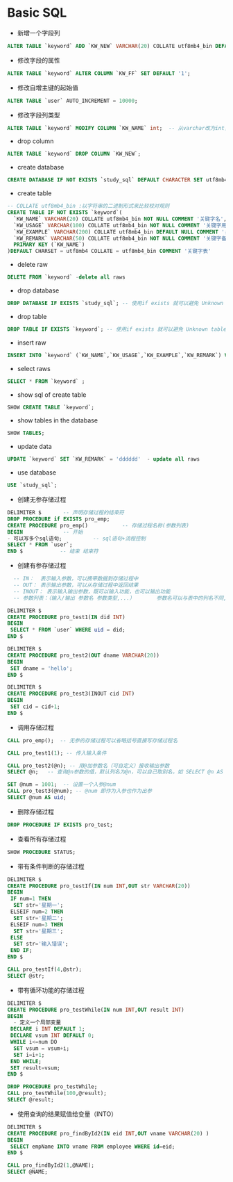 # Basic SQL

- 新增一个字段列  

```sql
ALTER TABLE `keyword` ADD `KW_NEW` VARCHAR(20) COLLATE utf8mb4_bin DEFAULT NULL COMMENT '关键字NEWCOLUMN';
```

- 修改字段的属性  

```sql
ALTER TABLE `keyword` ALTER COLUMN `KW_FF` SET DEFAULT '1';
```

- 修改自增主键的起始值  

```sql
ALTER TABLE `user` AUTO_INCREMENT = 10000;
```

- 修改字段列类型  

```sql
ALTER TABLE `keyword` MODIFY COLUMN `KW_NAME` int;  -- 从varchar改为int，前提是记录中的值都是整数不然会报错
```

- drop column  

```sql
ALTER TABLE `keyword` DROP COLUMN `KW_NEW`;
```

- create database  

```sql
CREATE DATABASE IF NOT EXISTS `study_sql` DEFAULT CHARACTER SET utf8mb4;
```

- create table  

```sql
-- COLLATE utf8mb4_bin :以字符串的二进制形式来比较校对规则 
CREATE TABLE IF NOT EXISTS `keyword`(
  `KW_NAME` VARCHAR(20) COLLATE utf8mb4_bin NOT NULL COMMENT '关键字名',
  `KW_USAGE` VARCHAR(100) COLLATE utf8mb4_bin NOT NULL COMMENT '关键字用法',
  `KW_EXAMPLE` VARCHAR(200) COLLATE utf8mb4_bin DEFAULT NULL COMMENT '关键字实例',
  `KW_REMARK` VARCHAR(50) COLLATE utf8mb4_bin NOT NULL COMMENT '关键字备注',
  PRIMARY KEY (`KW_NAME`)
)DEFAULT CHARSET = utf8mb4 COLLATE = utf8mb4_bin COMMENT '关键字表'
```

- delete raw  

```sql
DELETE FROM `keyword` -delete all raws
```

- drop database  

```sql
DROP DATABASE IF EXISTS `study_sql`; -- 使用if exists 就可以避免 Unknown table，Unknown database的报错
```

- drop table  

```sql
DROP TABLE IF EXISTS `keyword`; -- 使用if exists 就可以避免 Unknown table，Unknown database的报错
```

- insert raw  

```sql
INSERT INTO `keyword` (`KW_NAME`,`KW_USAGE`,`KW_EXAMPLE`,`KW_REMARK`) VALUES ('vvvss','seese','dabae','oooee');
```

- select raws  

```sql
SELECT * FROM `keyword` ;
```

- show sql of create table  

```sql
SHOW CREATE TABLE `keyword`;
```

- show tables in the database  

```sql
SHOW TABLES;
```

- update data  

```sql
UPDATE `keyword` SET `KW_REMARK` = 'dddddd'  - update all raws
```

- use database  

```sql
USE `study_sql`;
```

- 创建无参存储过程  

```sql
DELIMITER $       -- 声明存储过程的结束符 
DROP PROCEDURE if EXISTS pro_emp;
CREATE PROCEDURE pro_emp()           -- 存储过程名称(参数列表)
BEGIN             -- 开始
- 可以写多个sql语句;          -- sql语句+流程控制
SELECT * FROM `user`;
END $            -- 结束 结束符
```

- 创建有参存储过程  

```sql
  -- IN：  表示输入参数，可以携带数据到存储过程中
  -- OUT： 表示输出参数，可以从存储过程中返回结果
  -- INOUT： 表示输入输出参数，既可以输入功能，也可以输出功能
  -- 参数列表：（输入/输出 参数名 参数类型,...）       参数名可以与表中的列名不同,但是存储过程的参数名最好不要和列名相同，例如sid = sid作为条件的时候会查出来多行，即没有用入参就执行了查询

DELIMITER $
CREATE PROCEDURE pro_test1(IN did INT)
BEGIN
 SELECT * FROM `user` WHERE uid = did;
END $

DELIMITER $
CREATE PROCEDURE pro_test2(OUT dname VARCHAR(20))
BEGIN
 SET dname = 'hello';
END $

DELIMITER $
CREATE PROCEDURE pro_test3(INOUT cid INT)
BEGIN
 SET cid = cid+1;
END $
```

- 调用存储过程  

```sql
CALL pro_emp();  -- 无参的存储过程可以省略括号直接写存储过程名

CALL pro_test1(1); -- 传入输入条件

CALL pro_test2(@n); -- 用@加参数名（可自定义）接收输出参数
SELECT @n;   -- 查询@n参数的值，默认列名为@n，可以自己取别名，如 SELECT @n AS `name`;

SET @num = 1001;  -- 设置一个入参@num
CALL pro_test3(@num); -- @num 即作为入参也作为出参
SELECT @num AS uid;
```

- 删除存储过程  

```sql
DROP PROCEDURE IF EXISTS pro_test;
```

- 查看所有存储过程  

```sql
SHOW PROCEDURE STATUS;
```

- 带有条件判断的存储过程  

```sql
DELIMITER $
CREATE PROCEDURE pro_testIf(IN num INT,OUT str VARCHAR(20))
BEGIN
 IF num=1 THEN
  SET str='星期一';
 ELSEIF num=2 THEN
  SET str='星期二';
 ELSEIF num=3 THEN
  SET str='星期三';
 ELSE
  SET str='输入错误';
 END IF;
END $

CALL pro_testIf(4,@str);
SELECT @str;
```

- 带有循环功能的存储过程  

```sql
DELIMITER $
CREATE PROCEDURE pro_testWhile(IN num INT,OUT result INT)
BEGIN
  - 定义一个局部变量
 DECLARE i INT DEFAULT 1;
 DECLARE vsum INT DEFAULT 0;
 WHILE i<=num DO
  SET vsum = vsum+i;
  SET i=i+1;
 END WHILE;
 SET result=vsum;
END $

DROP PROCEDURE pro_testWhile;
CALL pro_testWhile(100,@result);
SELECT @result;
```

- 使用查询的结果赋值给变量（INTO）  

```sql
DELIMITER $
CREATE PROCEDURE pro_findById2(IN eid INT,OUT vname VARCHAR(20) )
BEGIN
 SELECT empName INTO vname FROM employee WHERE id=eid;
END $

CALL pro_findById2(1,@NAME);
SELECT @NAME;
```
